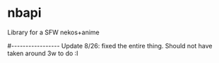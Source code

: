 # nbapi
Library for a SFW nekos+anime

#-----------------
Update 8/26:
fixed the entire thing. 
Should not have taken around 3w to do :I
